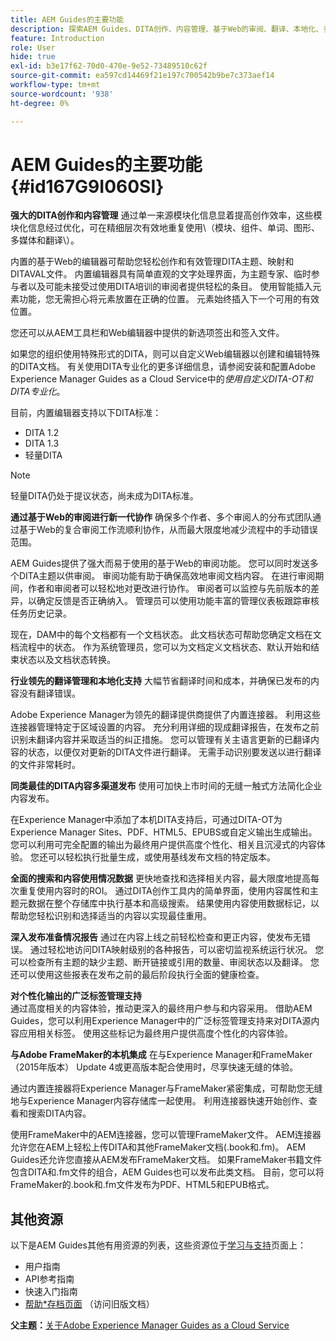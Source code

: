 ```yaml
---
title: AEM Guides的主要功能
description: 探索AEM Guides、DITA创作、内容管理、基于Web的审阅、翻译、本地化、多渠道发布和FrameMaker集成中的主要功能。
feature: Introduction
role: User
hide: true
exl-id: b3e17f62-70d0-470e-9e52-73489510c62f
source-git-commit: ea597cd14469f21e197c700542b9be7c373aef14
workflow-type: tm+mt
source-wordcount: '938'
ht-degree: 0%

---
```


# AEM Guides的主要功能 {#id167G9I060SI}

**强大的DITA创作和内容管理**
通过单一来源模块化信息显着提高创作效率，这些模块化信息经过优化，可在精细层次有效地重复使用\（模块、组件、单词、图形、多媒体和翻译\）。

内置的基于Web的编辑器可帮助您轻松创作和有效管理DITA主题、映射和DITAVAL文件。 内置编辑器具有简单直观的文字处理界面，为主题专家、临时参与者以及可能未接受过使用DITA培训的审阅者提供轻松的条目。 使用智能插入元素功能，您无需担心将元素放置在正确的位置。 元素始终插入下一个可用的有效位置。

您还可以从AEM工具栏和Web编辑器中提供的新选项签出和签入文件。

如果您的组织使用特殊形式的DITA，则可以自定义Web编辑器以创建和编辑特殊的DITA文档。 有关使用DITA专业化的更多详细信息，请参阅安装和配置Adobe Experience Manager Guides as a Cloud Service中的&#x200B;*使用自定义DITA-OT和DITA专业化*。

目前，内置编辑器支持以下DITA标准：

* DITA 1.2
* DITA 1.3
* 轻量DITA


>[!NOTE]
>
> 轻量DITA仍处于提议状态，尚未成为DITA标准。

**通过基于Web的审阅进行新一代协作**
确保多个作者、多个审阅人的分布式团队通过基于Web的复合审阅工作流顺利协作，从而最大限度地减少流程中的手动错误范围。

AEM Guides提供了强大而易于使用的基于Web的审阅功能。 您可以同时发送多个DITA主题以供审阅。 审阅功能有助于确保高效地审阅文档内容。 在进行审阅期间，作者和审阅者可以轻松地对更改进行协作。 审阅者可以监控与先前版本的差异，以确定反馈是否正确纳入。 管理员可以使用功能丰富的管理仪表板跟踪审核任务历史记录。

现在，DAM中的每个文档都有一个文档状态。 此文档状态可帮助您确定文档在文档流程中的状态。 作为系统管理员，您可以为文档定义文档状态、默认开始和结束状态以及文档状态转换。

**行业领先的翻译管理和本地化支持**
大幅节省翻译时间和成本，并确保已发布的内容没有翻译错误。

Adobe Experience Manager为领先的翻译提供商提供了内置连接器。 利用这些连接器管理特定于区域设置的内容。 充分利用详细的现成翻译报告，在发布之前识别未翻译内容并采取适当的纠正措施。 您可以管理有关主语言更新的已翻译内容的状态，以便仅对更新的DITA文件进行翻译。 无需手动识别要发送以进行翻译的文件非常耗时。

**同类最佳的DITA内容多渠道发布**
使用可加快上市时间的无缝一触式方法简化企业内容发布。

在Experience Manager中添加了本机DITA支持后，可通过DITA-OT为Experience Manager Sites、PDF、HTML5、EPUBS或自定义输出生成输出。 您可以利用可完全配置的输出为最终用户提供高度个性化、相关且沉浸式的内容体验。 您还可以轻松执行批量生成，或使用基线发布文档的特定版本。

**全面的搜索和内容使用情况数据**
更快地查找和选择相关内容，最大限度地提高每次重复使用内容时的ROI。 通过DITA创作工具内的简单界面，使用内容属性和主题元数据在整个存储库中执行基本和高级搜索。 结果使用内容使用数据标记，以帮助您轻松识别和选择适当的内容以实现最佳重用。

**深入发布准备情况报告**
通过在内容上线之前轻松检查和更正内容，使发布无错误。 通过轻松地访问DITA映射级别的各种报告，可以密切监视系统运行状况。 您可以检查所有主题的缺少主题、断开链接或引用的数量、审阅状态以及翻译。 您还可以使用这些报表在发布之前的最后阶段执行全面的健康检查。

**对个性化输出的广泛标签管理支持**\
通过高度相关的内容体验，推动更深入的最终用户参与和内容采用。 借助AEM Guides，您可以利用Experience Manager中的广泛标签管理支持来对DITA源内容应用相关标签。 使用这些标记为最终用户提供高度个性化的内容体验。

**与Adobe FrameMaker的本机集成**
在与Experience Manager和FrameMaker（2015年版本） Update 4或更高版本配合使用时，尽享快速无缝的体验。

通过内置连接器将Experience Manager与FrameMaker紧密集成，可帮助您无缝地与Experience Manager内容存储库一起使用。 利用连接器快速开始创作、查看和搜索DITA内容。

使用FrameMaker中的AEM连接器，您可以管理FrameMaker文件。 AEM连接器允许您在AEM上轻松上传DITA和其他FrameMaker文档(.book和.fm)。 AEM Guides还允许您直接从AEM发布FrameMaker文档。 如果FrameMaker书籍文件包含DITA和.fm文件的组合，AEM Guides也可以发布此类文档。 目前，您可以将FrameMaker的.book和.fm文件发布为PDF、HTML5和EPUB格式。

## 其他资源

以下是AEM Guides其他有用资源的列表，这些资源位于[学习与支持](https://helpx.adobe.com/support/xml-documentation-for-experience-manager.html)页面上：

* 用户指南
* API参考指南
* 快速入门指南
* [帮助*存档页面](https://helpx.adobe.com/xml-documentation-for-experience-manager/archive.html) （访问旧版文档）

**父主题：**&#x200B;[&#x200B;关于Adobe Experience Manager Guides as a Cloud Service](../user-guide/intro.md)
